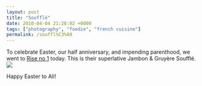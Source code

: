 ```yaml
---
layout: post
title: "Soufflé"
date: 2010-04-04 21:28:02 +0000
tags: ["photography", "foodie", "french cuisine"]
permalink: /souffl%C3%A9
---
```




To celebrate Easter, our half anniversary, and impending parenthood, we
went to [Rise no 1](http://risesouffle.com/) today. This is their
superlative Jambon & Gruyère Soufflé.
![](http://dl.dropbox.com/u/1957870/souffle.jpg)

Happy Easter to All!

